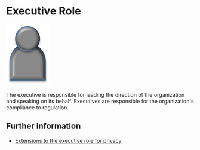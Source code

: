 <!-- SPDX-License-Identifier: Apache-2.0 -->

# Executive Role

![Icon](executive-role.png)

The executive is responsible for leading the direction of the
organization and speaking on its behalf.
Executives are responsible for the organization's compliance to regulation.

## Further information

* [Extensions to the executive role for privacy](../../data-privacy-pack/role-extensions-for-privacy.md)